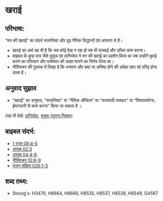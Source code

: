 # खराई #

## परिभाषा: ##

“मन की खराई” का संदर्भ सत्यनिष्ठा और दृढ़ नैतिक सिद्धान्तों एवं आचरण से है।

* खराई का अर्थ यह भी है कि जब कोई देख न रहा हो तब भी सच्चाई और उचित काम करना।
* बाइबल के कुछ पात्र जैसे यूसुफ एवं दानिय्येल ने मन की खराई का प्रदर्शन किया था जब उन्होंने बुराई करने का परित्याग और परमेश्वर की आज्ञा मानने का निर्णय लिया था।
* नीतिवचन की पुस्तक में लिखा है कि धनवान और भ्रष्ट या अनिष्ठ होने की अपेक्षा खरा एवं दरिद्र होना उत्तम है।

## अनुवाद सुझाव ##

* “खराई” का अनुवाद, “सत्यनिष्ठा” या “नैतिक औचित्य” या “सत्यवादी व्यवहार” या “विश्वासयोग्य, ईमानदारी से काम करना” किया जा सकता है ।

(यह भी देखें: [दानिय्येल](../names/daniel.md), [यूसुफ (पुराना नियम)](../names/josephot.md))

## बाइबल संदर्भ: ##

* [1 राजा 09:4-5](rc://en/tn/help/1ki/09/04)
* [अय्यूब 02:3](rc://en/tn/help/job/02/03)
* [अय्यूब 04:4-6](rc://en/tn/help/job/04/04)
* [नीतिवचन 10:8-9](rc://en/tn/help/pro/10/08)
* [भजन संहिता 026:1-3](rc://en/tn/help/psa/026/001)

## शब्द तथ्य: ##

* Strong's: H3476, H6664, H6666, H8535, H8537, H8538, H8549, G4587
